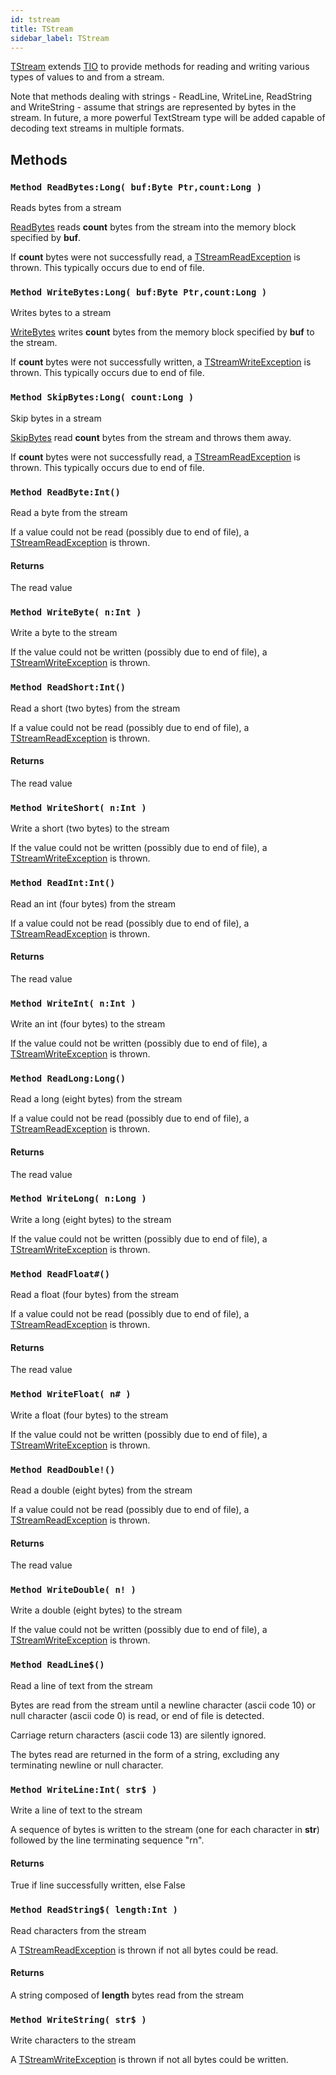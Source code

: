 ```yaml
---
id: tstream
title: TStream
sidebar_label: TStream
---
```




[TStream](../../brl/brl.stream/tstream) extends [TIO](../../brl/brl.stream/tio) to provide methods for reading and writing various types of values
to and from a stream.

Note that methods dealing with strings - ReadLine, WriteLine, ReadString and WriteString -
assume that strings are represented by bytes in the stream. In future, a more powerful
TextStream type will be added capable of decoding text streams in multiple formats.


## Methods

### `Method ReadBytes:Long( buf:Byte Ptr,count:Long )`

Reads bytes from a stream


[ReadBytes](../../brl/brl.stream/#method-readbytes-long-buf-byte-ptr-count-long) reads <b>count</b> bytes from the stream into the memory block specified by <b>buf</b>.

If <b>count</b> bytes were not successfully read, a [TStreamReadException](../../brl/brl.stream/tstreamreadexception) is thrown. This typically
occurs due to end of file.



### `Method WriteBytes:Long( buf:Byte Ptr,count:Long )`

Writes bytes to a stream


[WriteBytes](../../brl/brl.stream/#method-writebytes-long-buf-byte-ptr-count-long) writes <b>count</b> bytes from the memory block specified by <b>buf</b> to the stream.

If <b>count</b> bytes were not successfully written, a [TStreamWriteException](../../brl/brl.stream/tstreamwriteexception) is thrown. This typically
occurs due to end of file.



### `Method SkipBytes:Long( count:Long )`

Skip bytes in a stream


[SkipBytes](../../brl/brl.stream/#method-skipbytes-long-count-long) read <b>count</b> bytes from the stream and throws them away.

If <b>count</b> bytes were not successfully read, a [TStreamReadException](../../brl/brl.stream/tstreamreadexception) is thrown. This typically
occurs due to end of file.



### `Method ReadByte:Int()`

Read a byte from the stream


If a value could not be read (possibly due to end of file), a [TStreamReadException](../../brl/brl.stream/tstreamreadexception) is thrown.


#### Returns
The read value



### `Method WriteByte( n:Int )`

Write a byte to the stream


If the value could not be written (possibly due to end of file), a [TStreamWriteException](../../brl/brl.stream/tstreamwriteexception) is thrown.



### `Method ReadShort:Int()`

Read a short (two bytes) from the stream


If a value could not be read (possibly due to end of file), a [TStreamReadException](../../brl/brl.stream/tstreamreadexception) is thrown.


#### Returns
The read value



### `Method WriteShort( n:Int )`

Write a short (two bytes) to the stream


If the value could not be written (possibly due to end of file), a [TStreamWriteException](../../brl/brl.stream/tstreamwriteexception) is thrown.



### `Method ReadInt:Int()`

Read an int (four bytes) from the stream


If a value could not be read (possibly due to end of file), a [TStreamReadException](../../brl/brl.stream/tstreamreadexception) is thrown.


#### Returns
The read value



### `Method WriteInt( n:Int )`

Write an int (four bytes) to the stream


If the value could not be written (possibly due to end of file), a [TStreamWriteException](../../brl/brl.stream/tstreamwriteexception) is thrown.



### `Method ReadLong:Long()`

Read a long (eight bytes) from the stream


If a value could not be read (possibly due to end of file), a [TStreamReadException](../../brl/brl.stream/tstreamreadexception) is thrown.


#### Returns
The read value



### `Method WriteLong( n:Long )`

Write a long (eight bytes) to the stream


If the value could not be written (possibly due to end of file), a [TStreamWriteException](../../brl/brl.stream/tstreamwriteexception) is thrown.



### `Method ReadFloat#()`

Read a float (four bytes) from the stream


If a value could not be read (possibly due to end of file), a [TStreamReadException](../../brl/brl.stream/tstreamreadexception) is thrown.


#### Returns
The read value



### `Method WriteFloat( n# )`

Write a float (four bytes) to the stream


If the value could not be written (possibly due to end of file), a [TStreamWriteException](../../brl/brl.stream/tstreamwriteexception) is thrown.



### `Method ReadDouble!()`

Read a double (eight bytes) from the stream


If a value could not be read (possibly due to end of file), a [TStreamReadException](../../brl/brl.stream/tstreamreadexception) is thrown.


#### Returns
The read value



### `Method WriteDouble( n! )`

Write a double (eight bytes) to the stream


If the value could not be written (possibly due to end of file), a [TStreamWriteException](../../brl/brl.stream/tstreamwriteexception) is thrown.



### `Method ReadLine$()`

Read a line of text from the stream


Bytes are read from the stream until a newline character (ascii code 10) or null
character (ascii code 0) is read, or end of file is detected.

Carriage return characters (ascii code 13) are silently ignored.

The bytes read are returned in the form of a string, excluding any terminating newline
or null character.



### `Method WriteLine:Int( str$ )`

Write a line of text to the stream

A sequence of bytes is written to the stream (one for each character in <b>str</b>)
followed by the line terminating sequence "rn".


#### Returns
True if line successfully written, else False



### `Method ReadString$( length:Int )`

Read characters from the stream


A [TStreamReadException](../../brl/brl.stream/tstreamreadexception) is thrown if not all bytes could be read.


#### Returns
A string composed of <b>length</b> bytes read from the stream



### `Method WriteString( str$ )`

Write characters to the stream


A [TStreamWriteException](../../brl/brl.stream/tstreamwriteexception) is thrown if not all bytes could be written.



